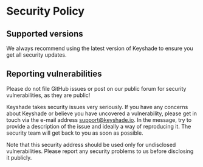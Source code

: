 # Security Policy

## Supported versions

We always recommend using the latest version of Keyshade to ensure you get all security updates.

## Reporting vulnerabilities

Please do not file GitHub issues or post on our public forum for security vulnerabilities, as they are public!

Keyshade takes security issues very seriously. If you have any concerns about Keyshade or believe you have uncovered a vulnerability, please get in touch via the e-mail address support@keyshade.io. In the message, try to provide a description of the issue and ideally a way of reproducing it. The security team will get back to you as soon as possible.

Note that this security address should be used only for undisclosed vulnerabilities. Please report any security problems to us before disclosing it publicly.
